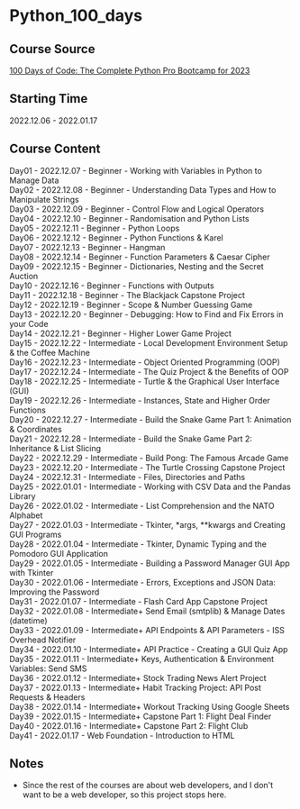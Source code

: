 # Python_100_days
## Course Source
[100 Days of Code: The Complete Python Pro Bootcamp for 2023](https://www.udemy.com/course/100-days-of-code/)

## Starting Time
2022.12.06 - 2022.01.17

## Course Content
Day01 - 2022.12.07 - Beginner - Working with Variables in Python to Manage Data  
Day02 - 2022.12.08 - Beginner - Understanding Data Types and How to Manipulate Strings  
Day03 - 2022.12.09 - Beginner - Control Flow and Logical Operators  
Day04 - 2022.12.10 - Beginner - Randomisation and Python Lists  
Day05 - 2022.12.11 - Beginner - Python Loops  
Day06 - 2022.12.12 - Beginner - Python Functions & Karel  
Day07 - 2022.12.13 - Beginner - Hangman  
Day08 - 2022.12.14 - Beginner - Function Parameters & Caesar Cipher  
Day09 - 2022.12.15 - Beginner - Dictionaries, Nesting and the Secret Auction  
Day10 - 2022.12.16 - Beginner - Functions with Outputs  
Day11 - 2022.12.18 - Beginner - The Blackjack Capstone Project  
Day12 - 2022.12.19 - Beginner - Scope & Number Guessing Game  
Day13 - 2022.12.20 - Beginner - Debugging: How to Find and Fix Errors in your Code  
Day14 - 2022.12.21 - Beginner - Higher Lower Game Project  
Day15 - 2022.12.22 - Intermediate - Local Development Environment Setup & the Coffee Machine  
Day16 - 2022.12.23 - Intermediate - Object Oriented Programming (OOP)  
Day17 - 2022.12.24 - Intermediate - The Quiz Project & the Benefits of OOP  
Day18 - 2022.12.25 - Intermediate - Turtle & the Graphical User Interface (GUI)  
Day19 - 2022.12.26 - Intermediate - Instances, State and Higher Order Functions  
Day20 - 2022.12.27 - Intermediate - Build the Snake Game Part 1: Animation & Coordinates  
Day21 - 2022.12.28 - Intermediate - Build the Snake Game Part 2: Inheritance & List Slicing  
Day22 - 2022.12.29 - Intermediate - Build Pong: The Famous Arcade Game  
Day23 - 2022.12.20 - Intermediate - The Turtle Crossing Capstone Project  
Day24 - 2022.12.31 - Intermediate - Files, Directories and Paths  
Day25 - 2022.01.01 - Intermediate - Working with CSV Data and the Pandas Library  
Day26 - 2022.01.02 - Intermediate - List Comprehension and the NATO Alphabet  
Day27 - 2022.01.03 - Intermediate - Tkinter, *args, **kwargs and Creating GUI Programs  
Day28 - 2022.01.04 - Intermediate - Tkinter, Dynamic Typing and the Pomodoro GUI Application  
Day29 - 2022.01.05 - Intermediate - Building a Password Manager GUI App with Tkinter  
Day30 - 2022.01.06 - Intermediate - Errors, Exceptions and JSON Data: Improving the Password  
Day31 - 2022.01.07 - Intermediate - Flash Card App Capstone Project  
Day32 - 2022.01.08 - Intermediate+ Send Email (smtplib) & Manage Dates (datetime)  
Day33 - 2022.01.09 - Intermediate+ API Endpoints & API Parameters - ISS Overhead Notifier  
Day34 - 2022.01.10 - Intermediate+ API Practice - Creating a GUI Quiz App  
Day35 - 2022.01.11 - Intermediate+ Keys, Authentication & Environment Variables: Send SMS  
Day36 - 2022.01.12 - Intermediate+ Stock Trading News Alert Project  
Day37 - 2022.01.13 - Intermediate+ Habit Tracking Project: API Post Requests & Headers  
Day38 - 2022.01.14 - Intermediate+ Workout Tracking Using Google Sheets  
Day39 - 2022.01.15 - Intermediate+ Capstone Part 1: Flight Deal Finder  
Day40 - 2022.01.16 - Intermediate+ Capstone Part 2: Flight Club  
Day41 - 2022.01.17 - Web Foundation - Introduction to HTML  

## Notes
<!-- + Still working on this challenge -->
+ Since the rest of the courses are about web developers, and I don't want to be a web developer, so this project stops here.


